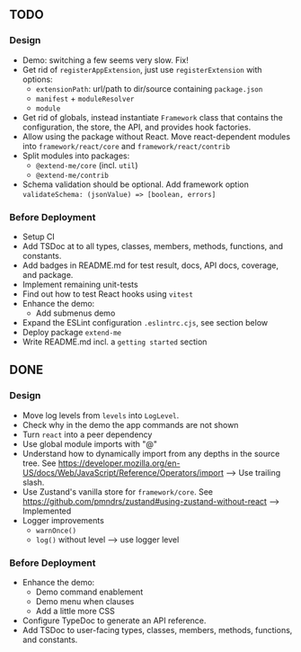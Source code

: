 ## TODO

### Design

* Demo: switching a few seems very slow. Fix!
* Get rid of `registerAppExtension`, just use `registerExtension` with
  options:
    - `extensionPath`: url/path to dir/source containing `package.json`
    - `manifest` + `moduleResolver`
    - `module`
* Get rid of globals, instead instantiate `Framework` class that
  contains the configuration, the store, the API, and provides hook factories.
* Allow using the package without React.
  Move react-dependent modules into `framework/react/core`
  and `framework/react/contrib`
* Split modules into packages:
    * `@extend-me/core` (incl. `util`)
    * `@extend-me/contrib`
* Schema validation should be optional.
  Add framework option `validateSchema: (jsonValue) => [boolean, errors]`

### Before Deployment

* Setup CI
* Add TSDoc at to all types, classes, members, methods,
  functions, and constants.
* Add badges in README.md for test result, docs, API docs, coverage,
  and package.
* Implement remaining unit-tests
* Find out how to test React hooks using `vitest`
* Enhance the demo:
    - Add submenus demo
* Expand the ESLint configuration `.eslintrc.cjs`, see section below
* Deploy package `extend-me`
* Write README.md incl. a `getting started` section

## DONE

### Design

* Move log levels from `levels` into `LogLevel`.
* Check why in the demo the app commands are not shown
* Turn `react` into a peer dependency
* Use global module imports with "@"
* Understand how to dynamically import from any
  depths in the source tree. See
  https://developer.mozilla.org/en-US/docs/Web/JavaScript/Reference/Operators/import
  --> Use trailing slash.
* Use Zustand's vanilla store for `framework/core`. See
  https://github.com/pmndrs/zustand#using-zustand-without-react
  --> Implemented
* Logger improvements
    - `warnOnce()`
    - `log()` without level --> use logger level


### Before Deployment

* Enhance the demo:
    - Demo command enablement
    - Demo menu when clauses
    - Add a little more CSS
* Configure TypeDoc to generate an API reference.
* Add TSDoc to user-facing types, classes, members, methods,
  functions, and constants.
